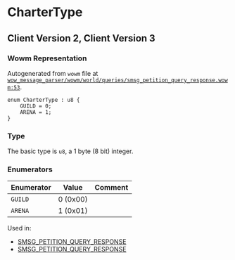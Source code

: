 # CharterType

## Client Version 2, Client Version 3

### Wowm Representation

Autogenerated from `wowm` file at [`wow_message_parser/wowm/world/queries/smsg_petition_query_response.wowm:53`](https://github.com/gtker/wow_messages/tree/main/wow_message_parser/wowm/world/queries/smsg_petition_query_response.wowm#L53).

```rust,ignore
enum CharterType : u8 {
    GUILD = 0;
    ARENA = 1;
}
```
### Type
The basic type is `u8`, a 1 byte (8 bit) integer.
### Enumerators
| Enumerator | Value  | Comment |
| --------- | -------- | ------- |
| `GUILD` | 0 (0x00) |  |
| `ARENA` | 1 (0x01) |  |

Used in:
* [SMSG_PETITION_QUERY_RESPONSE](smsg_petition_query_response.md)
* [SMSG_PETITION_QUERY_RESPONSE](smsg_petition_query_response.md)

